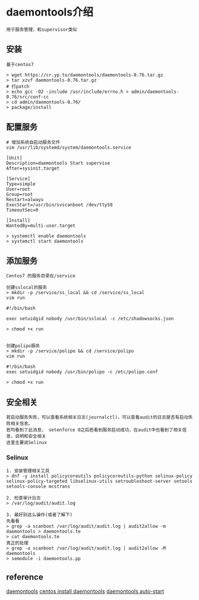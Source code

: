 # daemontools介绍
```
用于服务管理，和supervisor类似
```

## 安装
```
基于centos7

> wget https://cr.yp.to/daemontools/daemontools-0.76.tar.gz
> tar xzvf daemontools-0.76.tar.gz
# 打patch
> echo gcc -O2 -include /usr/include/errno.h > admin/daemontools-0.76/src/conf-cc
> cd admin/daemontools-0.76/
> package/install
```

## 配置服务
```
# 增加系统自启动服务文件
vim /usr/lib/systemd/system/daemontools.service

[Unit]
Description=daemontools Start supervise
After=sysinit.target

[Service]
Type=simple
User=root
Group=root
Restart=always
ExecStart=/usr/bin/svscanboot /dev/ttyS0
TimeoutSec=0
 
[Install]
WantedBy=multi-user.target

> systemctl enable daemontools
> systemctl start daemontools
```

## 添加服务
```
Centos7 的服务目录在/service

创建sslocal的服务
> mkdir -p /service/ss_local && cd /service/ss_local
vim run

#!/bin/bash

exec setuidgid nobody /usr/bin/sslocal -c /etc/shadowsocks.json

> chmod +x run


创建polipo服务
> mkdir -p /service/polipo && cd /service/polipo
vim run

#!/bin/bash
exec setuidgid nobody /usr/bin/polipo -c /etc/polipo.conf

> chmod +x run
```

## 安全相关
```
若启动服务失败，可以查看系统相关日志(journalctl)，可以查看audit的日志是否有启动失败相关信息。
若均看到了此消息， setenforce 0之后若看到服务启动成功，在audit中也看到了相关信息，说明和安全相关
这里主要说Selinux
```
### Selinux
``` 
1. 安装管理相关工具
> dnf -y install policycoreutils policycoreutils-python selinux-policy selinux-policy-targeted libselinux-utils setroubleshoot-server setools setools-console mcstrans

2. 检查审计日志
> /var/log/audit/audit.log

3. 最好别这么操作(或者了解下)
先看看
> grep -a scanboot /var/log/audit/audit.log | audit2allow -m daemontools > daemontools.te
> cat daemontools.te
真正的处理
> grep -a scanboot /var/log/audit/audit.log | audit2allow -M daemontools
> semodule -i daemontools.pp
```

## reference 
[daemontools](https://cr.yp.to/daemontools.html)
[centos install daemontools](http://marcelog.github.io/articles/install_daemon_tools_centos_amazon_linux.html)
[daemontools auto-start](http://www.phpini.com/linux/rhel-centos-7-setup-daemontools-auto-start)
